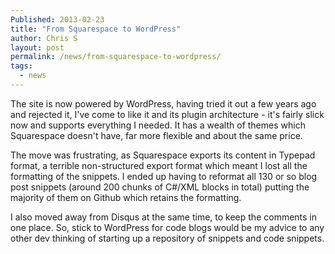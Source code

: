 ```yaml
---
Published: 2013-02-23
title: "From Squarespace to WordPress"
author: Chris S
layout: post
permalink: /news/from-squarespace-to-wordpress/
tags:
  - news
---
```

The site is now powered by WordPress, having tried it out a few years ago and rejected it, I've come to like it and its plugin architecture - it's fairly slick now and supports everything I needed. It has a wealth of themes which Squarespace doesn't have, far more flexible and about the same price.

The move was frustrating, as Squarespace exports its content in Typepad format, a terrible non-structured export format which meant I lost all the formatting of the snippets. I ended up having to reformat all 130 or so blog post snippets (around 200 chunks of C#/XML blocks in total) putting the majority of them on Github which retains the formatting.

I also moved away from Disqus at the same time, to keep the comments in one place. So, stick to WordPress for code blogs would be my advice to any other dev thinking of starting up a repository of snippets and code snippets.